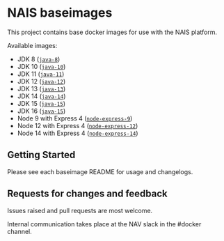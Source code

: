 NAIS baseimages
================

This project contains base docker images for use with the NAIS platform.

Available images:
* JDK 8 ([`java-8`](java-8/))
* JDK 10 ([`java-10`](java-10/))
* JDK 11 ([`java-11`](java-11/))
* JDK 12 ([`java-12`](java-12/))
* JDK 13 ([`java-13`](java-13/))
* JDK 14 ([`java-14`](java-14/))
* JDK 15 ([`java-15`](java-15/))
* JDK 16 ([`java-15`](java-16/))
* Node 9 with Express 4 ([`node-express-9`](node-express-9/))
* Node 12 with Express 4 ([`node-express-12`](node-express-12/))
* Node 14 with Express 4 ([`node-express-14`](node-express-14/))

## Getting Started

Please see each baseimage README for usage and changelogs.

## Requests for changes and feedback

Issues raised and pull requests are most welcome. 

Internal communication takes place at the NAV slack in the #docker channel.
